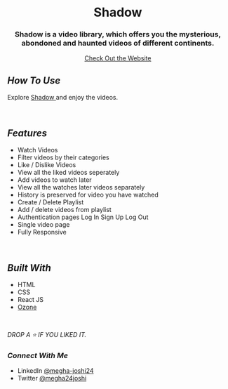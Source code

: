 <h1 align = "center">
  <br />
  Shadow
  <br />
</h1>

<h3 align="center">Shadow is a video library, which offers you the mysterious, abondoned and haunted videos of different continents.</h3>

<p align="center">
  <a href="https://hidden-shadow.netlify.app/">Check Out the Website</a>
<br />

##  _How To Use_

Explore [ Shadow ](https://hidden-shadow.netlify.app/) and enjoy the videos.

<br />


##  _Features_

- Watch Videos
- Filter videos by their categories
- Like / Dislike Videos
- View all the liked videos seperately
- Add videos to watch later
- View all the watches later videos separately
- History is preserved for video you have watched
- Create / Delete Playlist
- Add / delete videos from playlist
- Authentication pages
Log In
Sign Up
Log Out
- Single video page
- Fully Responsive

<br />

## _Built With_

- HTML
- CSS
- React JS
- [Ozone](https://ozone-ui-library.netlify.app/)

<br />

_DROP A ⭐ IF YOU LIKED IT._

### _Connect With Me_

- LinkedIn [@megha-joshi24](https://www.linkedin.com/in/megha-joshi24/) 
- Twitter [@megha24joshi](https://twitter.com/megha24joshi)
